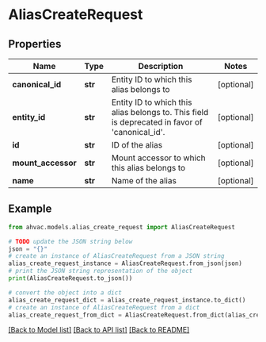# AliasCreateRequest


## Properties

Name | Type | Description | Notes
------------ | ------------- | ------------- | -------------
**canonical_id** | **str** | Entity ID to which this alias belongs to | [optional] 
**entity_id** | **str** | Entity ID to which this alias belongs to. This field is deprecated in favor of &#39;canonical_id&#39;. | [optional] 
**id** | **str** | ID of the alias | [optional] 
**mount_accessor** | **str** | Mount accessor to which this alias belongs to | [optional] 
**name** | **str** | Name of the alias | [optional] 

## Example

```python
from ahvac.models.alias_create_request import AliasCreateRequest

# TODO update the JSON string below
json = "{}"
# create an instance of AliasCreateRequest from a JSON string
alias_create_request_instance = AliasCreateRequest.from_json(json)
# print the JSON string representation of the object
print(AliasCreateRequest.to_json())

# convert the object into a dict
alias_create_request_dict = alias_create_request_instance.to_dict()
# create an instance of AliasCreateRequest from a dict
alias_create_request_from_dict = AliasCreateRequest.from_dict(alias_create_request_dict)
```
[[Back to Model list]](../README.md#documentation-for-models) [[Back to API list]](../README.md#documentation-for-api-endpoints) [[Back to README]](../README.md)


